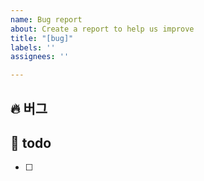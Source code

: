 ```yaml
---
name: Bug report
about: Create a report to help us improve
title: "[bug]"
labels: ''
assignees: ''

---
```


## 🔥 버그
<!-- 스크린 샷, 작동 환경 (OS, device 등)을 적어주세요. -->

## 📝 todo
- [ ]
